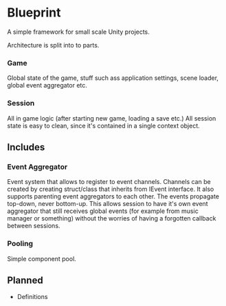 # Blueprint
A simple framework for small scale Unity projects.

Architecture is split into to parts.

### Game
Global state of the game, stuff such ass application settings, scene loader, global event aggregator etc.
### Session
All in game logic (after starting new game, loading a save etc.) All session state is easy to clean, 
since it's contained in a single context object.

## Includes

### Event Aggregator
Event system that allows to register to event channels. Channels can be created by creating struct/class that inherits from IEvent interface.
It also supports parenting event aggregators to each other. The events propagate top-down, never bottom-up. This allows
session to have it's own event aggregator that still receives global events (for example from music manager or something)
without the worries of having a forgotten callback between sessions.

### Pooling
Simple component pool.

## Planned

- Definitions

